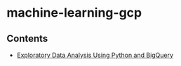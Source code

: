 # machine-learning-gcp

## Contents
- [Exploratory Data Analysis Using Python and BigQuery](notebook/explore_data_BQ_python.ipynb)
